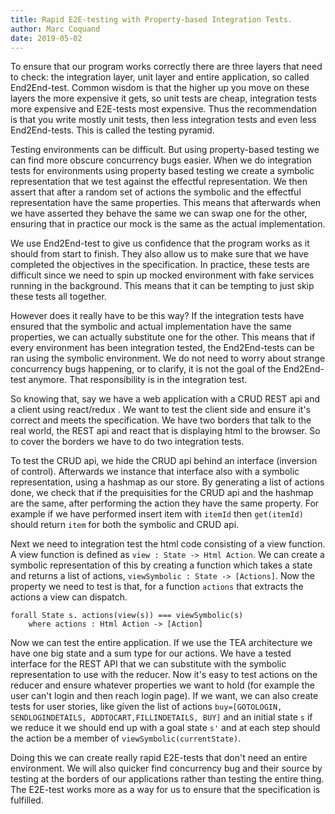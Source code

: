 ```yaml
---
title: Rapid E2E-testing with Property-based Integration Tests.
author: Marc Coquand
date: 2019-05-02
---
```


To ensure that our program works correctly there are three layers that need to
check: the integration layer, unit layer and entire application, so called
End2End-test. Common wisdom is that the higher up you move on these layers the
more expensive it gets, so unit tests are cheap, integration tests more
expensive and E2E-tests most expensive. Thus the recommendation is that you
write mostly unit tests, then less integration tests and even less
End2End-tests. This is called the testing pyramid.

Testing environments can be difficult. But using property-based testing we can
find more obscure concurrency bugs easier. When we do integration tests for
environments using property based testing we create a symbolic representation
that we test against the effectful representation. We then assert that after a
random set of actions the symbolic and the effectful representation have the
same properties. This means that afterwards when we have asserted they behave
the same we can swap one for the other, ensuring that in practice our mock is
the same as the actual implementation.

We use End2End-test to give us confidence that the program works as it should
from start to finish. They also allow us to make sure that we have completed the
objectives in the specification. In practice, these tests are difficult since we
need to spin up mocked environment with fake services running in the background.
This means that it can be tempting to just skip these tests all together.

However does it really have to be this way? If the integration tests have
ensured that the symbolic and actual implementation have the same properties, we
can actually substitute one for the other. This means that if every environment
has been integration tested, the End2End-tests can be ran using the symbolic
environment. We do not need to worry about strange concurrency bugs happening,
or to clarify, it is not the goal of the End2End-test anymore. That
responsibility is in the integration test.

So knowing that, say we have a web application with a CRUD REST api and a client
using react/redux . We want to test the client side and ensure it's correct and
meets the specification. We have two borders that talk to the real world, the
REST api and react that is displaying html to the browser. So to cover the borders we have
to do two integration tests.

To test the CRUD api, we hide the CRUD api behind an interface (inversion of
control). Afterwards we instance that interface also with a symbolic
representation, using a hashmap as our store. By generating a list of actions
done, we check that if the prequisities for the CRUD api and the hashmap are the
same, after performing the action they have the same property. For example if we
have performed insert item with `itemId` then `get(itemId)` should return `item`
for both the symbolic and CRUD api.

Next we need to integration test the html code consisting of a view function. A
view function is defined as `view : State -> Html Action`. We can create a
symbolic representation of this by creating a function which takes a state and
returns a list of actions, `viewSymbolic : State -> [Actions]`. Now the property
we need to test is that, for a function `actions` that extracts the actions a
view can dispatch.

```
forall State s. actions(view(s)) === viewSymbolic(s)
    where actions : Html Action -> [Action]
```

Now we can test the entire application. If we use the TEA architecture we have
one big state and a sum type for our actions. We have a tested interface for the
REST API that we can substitute with the symbolic representation to use with the
reducer. Now it's easy to test actions on the reducer and ensure whatever
properties we want to hold (for example the user can't login and then reach
login page). If we want, we can also create tests for user stories, like given
the list of actions `buy=[GOTOLOGIN, SENDLOGINDETAILS, ADDTOCART,FILLINDETAILS, BUY]` and an initial state `s` if we reduce it we should end up with a goal
state `s'` and at each step should the action be a member of
`viewSymbolic(currentState)`.

Doing this we can create really rapid E2E-tests that don't need an entire
environment. We will also quicker find concurrency bug and their source by
testing at the borders of our applications rather than testing the entire thing.
The E2E-test works more as a way for us to ensure that the specification is
fulfilled.

